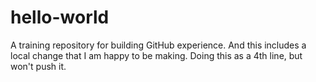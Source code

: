 # hello-world
A training repository for building GitHub experience.
And this includes a local change that I am happy to be making.
Doing this as a 4th line, but won't push it.

